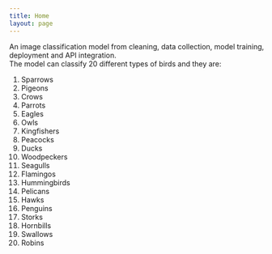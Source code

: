 ```yaml
---
title: Home
layout: page
---
```

An image classification model from cleaning, data collection, model training, deployment and API integration.<br/>
The model can classify 20 different types of birds and they are: <br/>
1. Sparrows
2. Pigeons
3. Crows
4. Parrots
5. Eagles
6. Owls
7. Kingfishers
8. Peacocks
9. Ducks
10. Woodpeckers
11. Seagulls
12. Flamingos
13. Hummingbirds
14. Pelicans
15. Hawks
16. Penguins
17. Storks
18. Hornbills
19. Swallows
20. Robins
